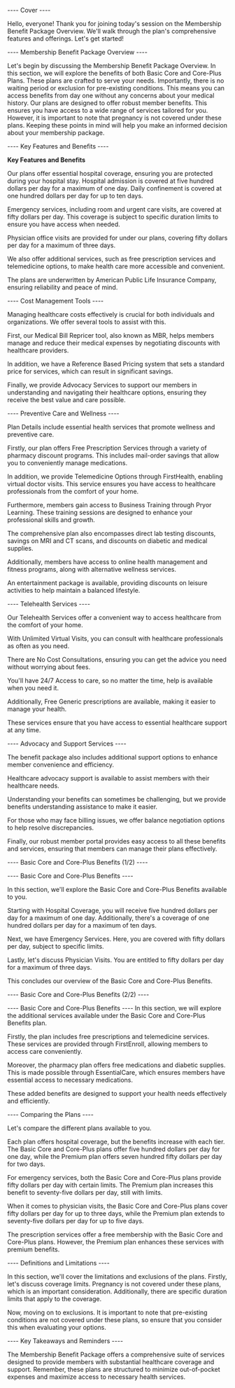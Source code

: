 ---- Cover ----

Hello, everyone! Thank you for joining today's session on the Membership Benefit Package Overview. We'll walk through the plan's comprehensive features and offerings. Let's get started!


---- Membership Benefit Package Overview ----

Let's begin by discussing the Membership Benefit Package Overview. In this section, we will explore the benefits of both Basic Core and Core-Plus Plans. These plans are crafted to serve your needs. Importantly, there is no waiting period or exclusion for pre-existing conditions. This means you can access benefits from day one without any concerns about your medical history. Our plans are designed to offer robust member benefits. This ensures you have access to a wide range of services tailored for you. However, it is important to note that pregnancy is not covered under these plans. Keeping these points in mind will help you make an informed decision about your membership package.

---- Key Features and Benefits ----

**Key Features and Benefits**

Our plans offer essential hospital coverage, ensuring you are protected during your hospital stay. Hospital admission is covered at five hundred dollars per day for a maximum of one day. Daily confinement is covered at one hundred dollars per day for up to ten days.

Emergency services, including room and urgent care visits, are covered at fifty dollars per day. This coverage is subject to specific duration limits to ensure you have access when needed.

Physician office visits are provided for under our plans, covering fifty dollars per day for a maximum of three days.

We also offer additional services, such as free prescription services and telemedicine options, to make health care more accessible and convenient.

The plans are underwritten by American Public Life Insurance Company, ensuring reliability and peace of mind.

---- Cost Management Tools ----

Managing healthcare costs effectively is crucial for both individuals and organizations. We offer several tools to assist with this.

First, our Medical Bill Repricer tool, also known as MBR, helps members manage and reduce their medical expenses by negotiating discounts with healthcare providers. 

In addition, we have a Reference Based Pricing system that sets a standard price for services, which can result in significant savings. 

Finally, we provide Advocacy Services to support our members in understanding and navigating their healthcare options, ensuring they receive the best value and care possible.


---- Preventive Care and Wellness ----

Plan Details include essential health services that promote wellness and preventive care.

Firstly, our plan offers Free Prescription Services through a variety of pharmacy discount programs. 
This includes mail-order savings that allow you to conveniently manage medications.

In addition, we provide Telemedicine Options through FirstHealth, enabling virtual doctor visits.
This service ensures you have access to healthcare professionals from the comfort of your home.

Furthermore, members gain access to Business Training through Pryor Learning.
These training sessions are designed to enhance your professional skills and growth.

The comprehensive plan also encompasses direct lab testing discounts, savings on MRI and CT scans,
and discounts on diabetic and medical supplies.

Additionally, members have access to online health management and fitness programs, along with alternative wellness services.

An entertainment package is available, providing discounts on leisure activities to help maintain a balanced lifestyle.

---- Telehealth Services ----

Our Telehealth Services offer a convenient way to access healthcare from the comfort of your home.

With Unlimited Virtual Visits, you can consult with healthcare professionals as often as you need.

There are No Cost Consultations, ensuring you can get the advice you need without worrying about fees.

You'll have 24/7 Access to care, so no matter the time, help is available when you need it.

Additionally, Free Generic prescriptions are available, making it easier to manage your health.

These services ensure that you have access to essential healthcare support at any time.

---- Advocacy and Support Services ----

The benefit package also includes additional support options to enhance member convenience and efficiency. 

Healthcare advocacy support is available to assist members with their healthcare needs. 

Understanding your benefits can sometimes be challenging, but we provide benefits understanding assistance to make it easier. 

For those who may face billing issues, we offer balance negotiation options to help resolve discrepancies. 

Finally, our robust member portal provides easy access to all these benefits and services, ensuring that members can manage their plans effectively.

---- Basic Core and Core-Plus Benefits (1/2) ----

---- Basic Core and Core-Plus Benefits ----

In this section, we'll explore the Basic Core and Core-Plus Benefits available to you.

Starting with Hospital Coverage, you will receive five hundred dollars per day for a maximum of one day. Additionally, there's a coverage of one hundred dollars per day for a maximum of ten days.

Next, we have Emergency Services. Here, you are covered with fifty dollars per day, subject to specific limits.

Lastly, let's discuss Physician Visits. You are entitled to fifty dollars per day for a maximum of three days.

This concludes our overview of the Basic Core and Core-Plus Benefits.

---- Basic Core and Core-Plus Benefits (2/2) ----

---- Basic Core and Core-Plus Benefits ----
In this section, we will explore the additional services available under the Basic Core and Core-Plus Benefits plan.

Firstly, the plan includes free prescriptions and telemedicine services. These services are provided through FirstEnroll, allowing members to access care conveniently.

Moreover, the pharmacy plan offers free medications and diabetic supplies. This is made possible through EssentialCare, which ensures members have essential access to necessary medications.

These added benefits are designed to support your health needs effectively and efficiently.

---- Comparing the Plans ----

Let's compare the different plans available to you.

Each plan offers hospital coverage, but the benefits increase with each tier. The Basic Core and Core-Plus plans offer five hundred dollars per day for one day, while the Premium plan offers seven hundred fifty dollars per day for two days.

For emergency services, both the Basic Core and Core-Plus plans provide fifty dollars per day with certain limits. The Premium plan increases this benefit to seventy-five dollars per day, still with limits.

When it comes to physician visits, the Basic Core and Core-Plus plans cover fifty dollars per day for up to three days, while the Premium plan extends to seventy-five dollars per day for up to five days.

<v-click>
The prescription services offer a free membership with the Basic Core and Core-Plus plans. However, the Premium plan enhances these services with premium benefits.
</v-click>

---- Definitions and Limitations ----

In this section, we'll cover the limitations and exclusions of the plans. Firstly, let's discuss coverage limits. Pregnancy is not covered under these plans, which is an important consideration. Additionally, there are specific duration limits that apply to the coverage.

Now, moving on to exclusions. It is important to note that pre-existing conditions are not covered under these plans, so ensure that you consider this when evaluating your options.

---- Key Takeaways and Reminders ----

The Membership Benefit Package offers a comprehensive suite of services designed to provide members with substantial healthcare coverage and support. Remember, these plans are structured to minimize out-of-pocket expenses and maximize access to necessary health services.
